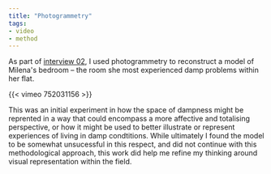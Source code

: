 ```yaml
---
title: "Photogrammetry"
tags:
- video
- method
---
```


As part of [interview 02](testimony/interview2), I used photogrammetry to reconstruct a model of Milena's bedroom – the room she most experienced damp problems within her flat.  

{{< vimeo 752031156 >}}

This was an initial experiment in how the space of dampness might be reprented in a way that could encompass a more affective and totalising perspective, or how it might be used to better illustrate or represent experiences of living in damp condtitions. While ultimately I found the model to be somewhat unsucessful in this respect, and did not continue with this methodological approach, this work did help me refine my thinking around visual representation within the field. 